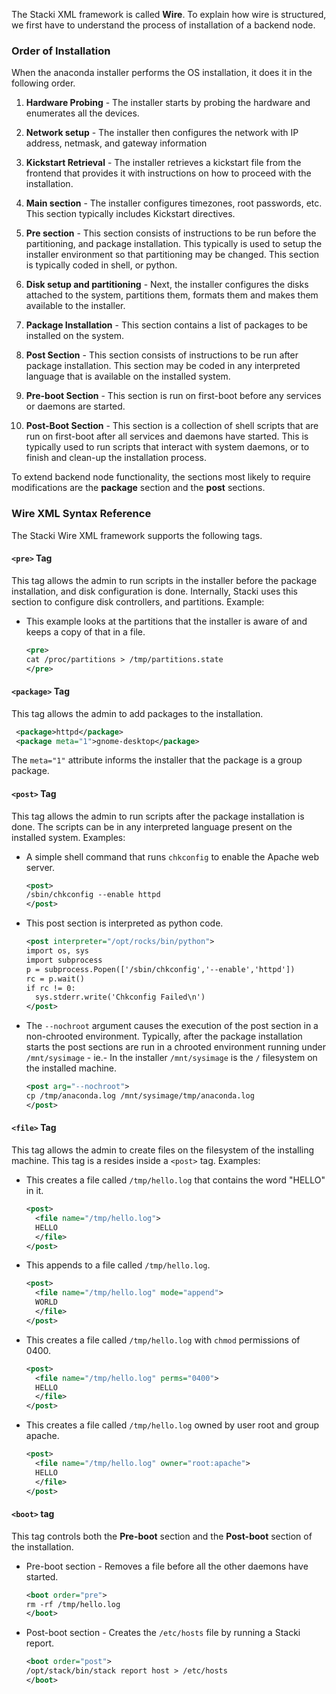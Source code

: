 The Stacki XML framework is called **Wire**. To explain how wire
is structured, we first have to understand the process of
installation of a backend node.

### Order of Installation
When the anaconda installer performs the OS installation, it does
it in the following order.

1.  **Hardware Probing** - The installer starts by probing the
    hardware and enumerates all the devices.

1.  **Network setup**  - The installer then configures the network with
    IP address, netmask, and gateway information

1.  **Kickstart Retrieval** - The installer retrieves a kickstart file
    from the frontend that provides it with instructions on how
    to proceed with the installation.

1.  **Main section** - The installer configures timezones, root
    passwords, etc. This section typically includes Kickstart directives.

1.  **Pre section** - This section consists of instructions to be run
    before the partitioning, and package installation. This
    typically is used to setup the installer environment so that
    partitioning may be changed. This section is typically coded
    in shell, or python.

1.  **Disk setup and partitioning** - Next, the installer configures the
    disks attached to the system, partitions them, formats them
    and makes them available to the installer.

1.  **Package Installation** - This section contains a list of
    packages to be installed on the system.

1.  **Post Section** - This section consists of instructions to be
    run after package installation. This section may be coded in
    any interpreted language that is available on the installed
    system.

1.  **Pre-boot Section** - This section is run on first-boot
    before any services or daemons are started.

1. **Post-Boot Section** - This section is a collection of shell
    scripts that are run on first-boot after all services and
    daemons have started. This is typically used to run scripts
    that interact with system daemons, or to finish and clean-up
    the installation process.

To extend backend node functionality, the sections most likely to
require modifications are the **package** section and the **post**
sections.

### Wire XML Syntax Reference

The Stacki Wire XML framework supports the following tags.

#### `<pre>` Tag

This tag allows the admin to run scripts in the
installer before the package installation, and disk
configuration is done. Internally, Stacki uses this section
to configure disk controllers, and partitions.
Example:

* This example looks at the partitions that the installer is
  aware of and keeps a copy of that in a file.

  ```xml
  <pre>
  cat /proc/partitions > /tmp/partitions.state
  </pre>
  ```

#### `<package>` Tag

This tag allows the admin to add packages to
the installation.

```xml
 <package>httpd</package>
 <package meta="1">gnome-desktop</package>
 ```

The `meta="1"` attribute informs the installer that the
package is a group package. 

#### `<post>` Tag

This tag allows the admin to run scripts after
the package installation is done. The scripts can be in any
interpreted language present on the installed system.
Examples:

* A simple shell command that runs `chkconfig` to enable the
  Apache web server.

  ```xml
  <post>
  /sbin/chkconfig --enable httpd
  </post>
  ```

* This post section is interpreted as
  python code.

  ```xml
  <post interpreter="/opt/rocks/bin/python">
  import os, sys
  import subprocess
  p = subprocess.Popen(['/sbin/chkconfig','--enable','httpd'])
  rc = p.wait()
  if rc != 0:
  	sys.stderr.write('Chkconfig Failed\n')
  </post>
  ```

* The `--nochroot` argument causes the execution of the post
  section in a non-chrooted environment. Typically, after the
  package installation starts the post sections are run in a
  chrooted environment running under `/mnt/sysimage` - ie.-
  In the installer `/mnt/sysimage` is the `/` filesystem on
  the installed machine.

  ```xml
  <post arg="--nochroot">
  cp /tmp/anaconda.log /mnt/sysimage/tmp/anaconda.log
  </post>
  ```

#### `<file>` Tag

This tag allows the admin to create files on
the filesystem of the installing machine. This tag is a
resides inside a `<post>` tag.
Examples:

* This creates a file called `/tmp/hello.log` that contains
  the word "HELLO" in it.
  ```xml
  <post>
  	<file name="/tmp/hello.log">
    HELLO
    </file>
  </post>
  ```

* This appends to a file called `/tmp/hello.log`.

  ```xml
  <post>
    <file name="/tmp/hello.log" mode="append">
    WORLD
    </file>
  </post>
  ```

* This creates a file called `/tmp/hello.log` with
  `chmod` permissions of 0400.

  ```xml
  <post>
    <file name="/tmp/hello.log" perms="0400">
    HELLO
    </file>
  </post>
  ```

* This creates a file called `/tmp/hello.log` owned by user
  root and group apache.

  ```xml
  <post>
    <file name="/tmp/hello.log" owner="root:apache">
    HELLO
    </file>
  </post>
  ```

#### `<boot>` tag

This tag controls both the **Pre-boot** section and the
**Post-boot** section of the installation.

* Pre-boot section - Removes a file before all the other daemons
  have started.
  ```xml
  <boot order="pre">
  rm -rf /tmp/hello.log
  </boot>
  ```

* Post-boot section - Creates the `/etc/hosts` file by running a
  Stacki report.
  ```xml
  <boot order="post">
  /opt/stack/bin/stack report host > /etc/hosts
  </boot>
  ```

